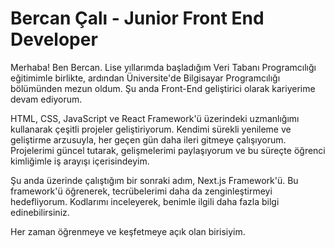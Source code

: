 # Bercan Çalı - Junior Front End Developer
Merhaba! Ben Bercan. Lise yıllarımda başladığım Veri Tabanı Programcılığı eğitimimle birlikte, ardından Üniversite'de Bilgisayar Programcılığı bölümünden mezun oldum. Şu anda Front-End geliştirici olarak kariyerime devam ediyorum.

HTML, CSS, JavaScript ve React Framework'ü üzerindeki uzmanlığımı kullanarak çeşitli projeler geliştiriyorum. Kendimi sürekli yenileme ve geliştirme arzusuyla, her geçen gün daha ileri gitmeye çalışıyorum. Projelerimi güncel tutarak, gelişmelerimi paylaşıyorum ve bu süreçte öğrenci kimliğimle iş arayışı içerisindeyim.

Şu anda üzerinde çalıştığım bir sonraki adım, Next.js Framework'ü. Bu framework'ü öğrenerek, tecrübelerimi daha da zenginleştirmeyi hedefliyorum. Kodlarımı inceleyerek, benimle ilgili daha fazla bilgi edinebilirsiniz.

Her zaman öğrenmeye ve keşfetmeye açık olan birisiyim. 
